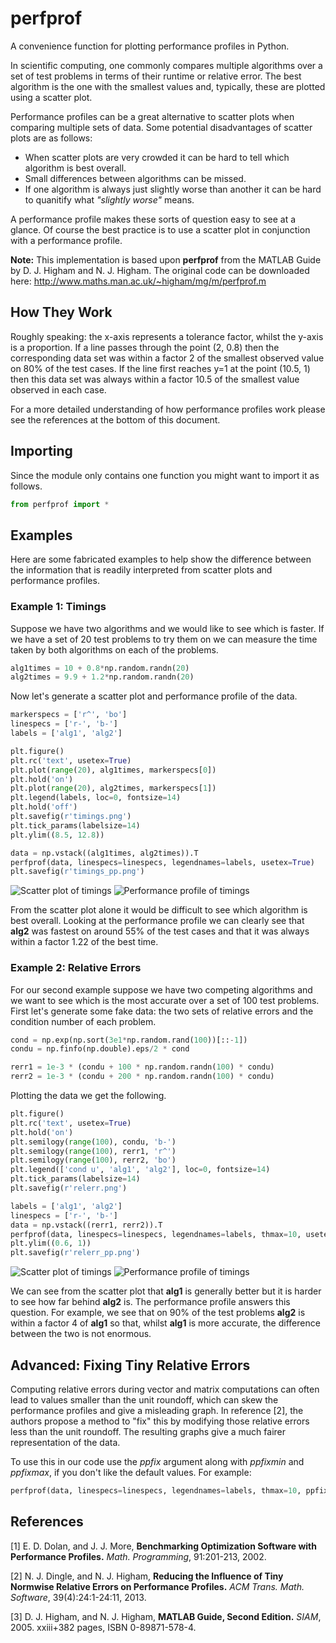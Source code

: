 # perfprof
A convenience function for plotting performance profiles in Python.

In scientific computing, one commonly compares multiple algorithms over a set of test problems in terms of
their runtime or relative error.
The best algorithm is the one with the smallest values and, typically,
these are plotted using a scatter plot.

Performance profiles can be a great alternative to scatter plots when comparing multiple sets of data.
Some potential disadvantages of scatter plots are as follows:
- When scatter plots are very crowded it can be hard to tell which algorithm is best overall.
- Small differences between algorithms can be missed.
- If one algorithm is always just slightly worse than another it can be hard to quanitify what _"slightly worse"_ means.

A performance profile makes these sorts of question easy to see at a glance. 
Of course the best practice is to use a scatter plot in conjunction with a performance profile.

**Note:** This implementation is based upon **perfprof** from the MATLAB Guide by D. J. Higham and N. J. Higham.
The original code can be downloaded here:
http://www.maths.man.ac.uk/~higham/mg/m/perfprof.m

## How They Work
Roughly speaking: the x-axis represents a tolerance factor, whilst the y-axis is a
proportion. 
If a line passes through the point (2, 0.8) then the
corresponding data set was within a factor 2 of the smallest
observed value on 80% of the test cases.
If the line first reaches y=1 at the point (10.5, 1) then this
data set was always within a factor 10.5 of the smallest value
observed in each case.

For a more detailed understanding of how performance profiles work please see the references at the bottom
of this document.

## Importing
Since the module only contains one function you might want to import it as follows.
```python
from perfprof import *
```

## Examples
Here are some fabricated examples to help show the difference between
the information that is readily interpreted from scatter plots and performance profiles.

### Example 1: Timings
Suppose we have two algorithms and we would like to see which is faster.
If we have a set of 20 test problems to try them on we can measure the time taken by both
algorithms on each of the problems.

```python
alg1times = 10 + 0.8*np.random.randn(20)
alg2times = 9.9 + 1.2*np.random.randn(20)
```

Now let's generate a scatter plot and performance profile of the data.
```python
markerspecs = ['r^', 'bo']
linespecs = ['r-', 'b-']
labels = ['alg1', 'alg2']

plt.figure()
plt.rc('text', usetex=True)
plt.plot(range(20), alg1times, markerspecs[0])
plt.hold('on')
plt.plot(range(20), alg2times, markerspecs[1])
plt.legend(labels, loc=0, fontsize=14)
plt.hold('off')
plt.savefig(r'timings.png')
plt.tick_params(labelsize=14)
plt.ylim((8.5, 12.8))

data = np.vstack((alg1times, alg2times)).T
perfprof(data, linespecs=linespecs, legendnames=labels, usetex=True)
plt.savefig(r'timings_pp.png')
```

![Scatter plot of timings](timings.png?raw=true "Scatter Plot")
![Performance profile of timings](timings_pp.png?raw=true "Performance Profile")

From the scatter plot alone it would be difficult to see which algorithm is best overall.
Looking at the performance profile we can clearly see that **alg2** was fastest on around 55% of the test cases
and that it was always within a factor 1.22 of the best time.

### Example 2: Relative Errors
For our second example suppose we have two competing algorithms and we want to see which is
the most accurate over a set of 100 test problems.
First let's generate some fake data: the two sets of relative errors and the condition number of each problem.

```python
cond = np.exp(np.sort(3e1*np.random.rand(100))[::-1])
condu = np.finfo(np.double).eps/2 * cond

rerr1 = 1e-3 * (condu + 100 * np.random.randn(100) * condu)
rerr2 = 1e-3 * (condu + 200 * np.random.randn(100) * condu)
```

Plotting the data we get the following.

```python
plt.figure()
plt.rc('text', usetex=True)
plt.hold('on')
plt.semilogy(range(100), condu, 'b-')
plt.semilogy(range(100), rerr1, 'r^')
plt.semilogy(range(100), rerr2, 'bo')
plt.legend(['cond u', 'alg1', 'alg2'], loc=0, fontsize=14)
plt.tick_params(labelsize=14)
plt.savefig(r'relerr.png')

labels = ['alg1', 'alg2']
linespecs = ['r-', 'b-']
data = np.vstack((rerr1, rerr2)).T
perfprof(data, linespecs=linespecs, legendnames=labels, thmax=10, usetex=True)
plt.ylim((0.6, 1))
plt.savefig(r'relerr_pp.png')
```

![Scatter plot of timings](relerr.png?raw=true "Scatter Plot")
![Performance profile of timings](relerr_pp.png?raw=true "Performance Profile")

We can see from the scatter plot that **alg1** is generally better but it is harder to see
how far behind **alg2** is.
The performance profile answers this question.
For example, we see that on 90% of the test problems **alg2** is within a factor 4 of **alg1**
so that, whilst **alg1** is more accurate, the difference between the two is not enormous.

## Advanced: Fixing Tiny Relative Errors
Computing relative errors during vector and matrix computations can often lead to values
smaller than the unit roundoff, which can skew the performance profiles and give a misleading
graph.
In reference [2], the authors propose a method to "fix" this by modifying those
relative errors less than the unit roundoff.
The resulting graphs give a much fairer representation of the data.

To use this in our code use the _ppfix_ argument along with _ppfixmin_ and _ppfixmax_,
if you don't like the default values.
For example:

```python
perfprof(data, linespecs=linespecs, legendnames=labels, thmax=10, ppfix=True, usetex=True)
```

## References
[1] 
    E. D. Dolan, and J. J. More,
    **Benchmarking Optimization Software with Performance Profiles.**
    _Math. Programming_, 91:201-213, 2002.

[2] 
   N. J. Dingle, and N. J. Higham,
   **Reducing the Influence of Tiny Normwise Relative Errors
    on Performance Profiles.** _ACM Trans. Math. Software_,
    39(4):24:1-24:11, 2013.

[3]
   D. J. Higham, and N. J. Higham,
   **MATLAB Guide, Second Edition.**
   _SIAM_, 2005. xxiii+382 pages, ISBN 0-89871-578-4.
